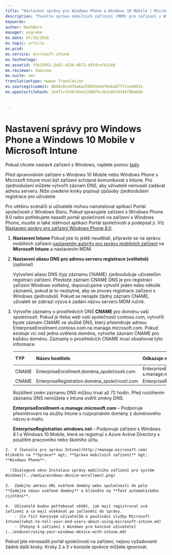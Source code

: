 ```yaml
---
title: "Nastavení správy pro Windows Phone a Windows 10 Mobile | Microsoft Intune"
description: "Povolte správu mobilních zařízení (MDM) pro zařízení s Windows 10 Mobile nebo Windows Phone pomocí služby Microsoft Intune."
keywords: 
author: NathBarn
manager: angrobe
ms.date: 07/28/2016
ms.topic: article
ms.prod: 
ms.service: microsoft-intune
ms.technology: 
ms.assetid: f5615051-2dd1-453b-9872-d3fdcefb2cb8
ms.reviewer: damionw
ms.suite: ems
translationtype: Human Translation
ms.sourcegitcommit: 06d6c8ce97ba6a259055e94f0eba87f7c5a96531
ms.openlocfilehash: 344f1cf4367deb12288f9c361e043d345f9846bb


---
```



# Nastavení správy pro Windows Phone a Windows 10 Mobile v Microsoft Intune
Pokud chcete nastavit zařízení s Windows, najdete pomoc [tady](../enduser/using-your-windows-device-with-intune.md).

Před spravováním zařízení s Windows 10 Mobile nebo Windows Phone s Microsoft Intune musí být zařízení schopné komunikovat s Intune. Pro zjednodušení můžete vytvořit záznam DNS, aby uživatelé nemuseli zadávat adresu serveru. Níže uvedené kroky popisují způsoby zjednodušení registrace pro uživatele.  

Pro většinu scénářů si uživatelé mohou nainstalovat aplikaci Portál společnosti z Windows Storu. Pokud spravujete zařízení s Windows Phone 8.0 nebo potřebujete nasadit portál společnosti na zařízení s Windows Phone, musíte si také stáhnout aplikaci Portál společnosti a podepsat ji. Viz [Nastavení správy pro zařízení Windows Phone 8.0](set-up-windows-phone-8.0-management-with-microsoft-intune.md).

1.  **Nastavení Intune** Pokud jste to ještě neudělali, připravte se na správu mobilních zařízení [nastavením autority pro správu mobilních zařízení](get-ready-to-enroll-devices-in-microsoft-intune.md#set-mobile-device-management-authority) na **Microsoft Intune** a nastavením MDM.

2.  **Nastavení aliasu DNS pro adresu serveru registrace (volitelně)** (optional)

    Vytvoření aliasu DNS (typ záznamu CNAME) zjednodušuje uživatelům registraci zařízení. Přestože záznam CNAME DNS je pro registraci zařízení Windows volitelný, doporučujeme vytvořit jeden nebo několik záznamů, pokud je to nezbytné, aby se proces registrace zařízení s Windows zjednodušil. Pokud se nenajde žádný záznam CNAME, uživateli se zobrazí výzva k zadání názvu serveru MDM ručně.

  1.  Vytvořte záznamy o prostředcích DNS **CNAME** pro doménu vaší společnosti. Pokud je třeba web vaší společnosti contoso.com, vytvořili byste záznam CNAME ve službě DNS, který přesměruje adresu EnterpriseEnrollment.contoso.com na manage.microsoft.com. Pokud existuje víc než jedna ověřená doména, vytvořte záznam CNAME pro každou doménu. Záznamy o prostředcích CNAME musí obsahovat tyto informace:

      |TYP|Název hostitele|Odkazuje na|Hodnota TTL|
      |--------|-------------|-------------|-------|
      |CNAME|EnterpriseEnrollment.doména_společnosti.com|EnterpriseEnrollment-s.manage.microsoft.com |1 hodina|
      |CNAME|EnterpriseRegistration.doména_společnosti.com|EnterpriseRegistration.windows.net|1 hodina|

      Rozšíření změn záznamu DNS můžou trvat až 72 hodin. Před rozšířením záznamu DNS nemůžete v Intune ověřit změny DNS.

      **EnterpriseEnrollment-s.manage.microsoft.com** – Podporuje přesměrování na služby Intune s rozpoznáním domény z doménového názvu e-mailu.

      **EnterpriseRegistration.windows.net** – Podporuje zařízení s Windows 8.1 a Windows 10 Mobile, které se registrují s Azure Active Directory s použitím pracovního nebo školního účtu.

    2.  V [konzole pro správu Intune](http://manage.microsoft.com) klikněte na **Správa** &gt; **Správa mobilních zařízení** &gt; **Windows Phone**.

      ![Dialogové okno Instalace správy mobilního zařízení pro systém Windows](../media/windows-device-enrollment.png)

    3.  Zadejte adresu URL ověřené domény webu společnosti do pole **Zadejte název ověřené domény** a klikněte na **Test automatického zjištění**.

    4.  Uživatelé budou potřebovat vědět, jak mají registrovat svá zařízení a co mají očekávat po začlenění do správy.
        - [Co říct koncovým uživatelům o používání služby Microsoft Intune](what-to-tell-your-end-users-about-using-microsoft-intune.md)
        - [Pokyny k zařízení s Windows pro koncové uživatele](../enduser/using-your-windows-device-with-intune.md)



Pokud jste nenasadili portál společnosti na zařízení, nejsou vyžadované žádné další kroky.  Kroky 2 a 3 v konzole správce můžete ignorovat.



<!--HONumber=Aug16_HO1-->


